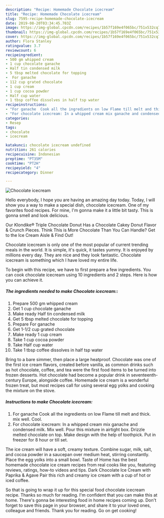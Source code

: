 ```yaml
---
description: "Recipe: Homemade Chocolate icecream"
title: "Recipe: Homemade Chocolate icecream"
slug: 7595-recipe-homemade-chocolate-icecream
date: 2019-08-20T03:34:45.703Z
image: https://img-global.cpcdn.com/recipes/1b57f169e4f065bc/751x532cq70/chocolate-icecream-recipe-main-photo.jpg
thumbnail: https://img-global.cpcdn.com/recipes/1b57f169e4f065bc/751x532cq70/chocolate-icecream-recipe-main-photo.jpg
cover: https://img-global.cpcdn.com/recipes/1b57f169e4f065bc/751x532cq70/chocolate-icecream-recipe-main-photo.jpg
author: Flora Stanley
ratingvalue: 3.7
reviewcount: 6
recipeingredient:
- 500 gm whipped cream
- 1 cup chocolate ganache
- Half tin condensed milk
- 5 tbsp melted chocolate for topping
-  For ganache
- 112 cup grated chocolate
- 1 cup cream
- 1 cup cocoa powder
- Half cup water
- 1 tbsp coffee dissolves in half tsp water
recipeinstructions:
- "For ganache  Cook all the ingredients on low Flame till melt and thick. mix well. Cool."
- "For chocolate icecream: In a whipped cream mix ganache and condensed milk. Mix well. Pour this mixture in airtight box. Drizzle melted chocolate on top. Make design with the help of toothpick. Put in freezer for 8 hour or till set."
categories:
- Resep
tags:
- chocolate
- icecream

katakunci: chocolate icecream undefined
nutrition: 261 calories
recipecuisine: Indonesian
preptime: "PT35M"
cooktime: "PT2H"
recipeyield: "4"
recipecategory: Dinner

---
```



![Chocolate icecream](https://img-global.cpcdn.com/recipes/1b57f169e4f065bc/751x532cq70/chocolate-icecream-recipe-main-photo.jpg)

Hello everybody, I hope you are having an amazing day today. Today, I will show you a way to make a special dish, chocolate icecream. One of my favorites food recipes. For mine, I'm gonna make it a little bit tasty. This is gonna smell and look delicious.

Our Klondike® Triple Chocolate Donut Has a Chocolate Cakey Donut Flavor &amp; Crunch Pieces. Think This is More Chocolate Than You Can Handle? Get to the Ice Cream Aisle &amp; Find Out!

Chocolate icecream is only one of the most popular of current trending meals in the world. It is simple, it's quick, it tastes yummy. It is enjoyed by millions every day. They are nice and they look fantastic. Chocolate icecream is something which I have loved my entire life.


To begin with this recipe, we have to first prepare a few ingredients. You can cook chocolate icecream using 10 ingredients and 2 steps. Here is how you can achieve it.

##### The ingredients needed to make Chocolate icecream::

1. Prepare 500 gm whipped cream
1. Get 1 cup chocolate ganache
1. Make ready Half tin condensed milk
1. Get 5 tbsp melted chocolate for topping
1. Prepare  For ganache
1. Get 1-1/2 cup grated chocolate
1. Make ready 1 cup cream
1. Take 1 cup cocoa powder
1. Take Half cup water
1. Take 1 tbsp coffee dissolves in half tsp water


Bring to a bare simmer, then place a large heatproof. Chocolate was one of the first ice cream flavors, created before vanilla, as common drinks such as hot chocolate, coffee, and tea were the first food items to be turned into frozen desserts. Hot chocolate had become a popular drink in seventeenth-century Europe, alongside coffee. Homemade ice cream is a wonderful frozen treat, but most recipes call for using several egg yolks and cooking the mixture on the stove. 

##### Instructions to make Chocolate icecream:

1. For ganache 
Cook all the ingredients on low Flame till melt and thick. mix well. Cool.
1. For chocolate icecream: In a whipped cream mix ganache and condensed milk. Mix well. Pour this mixture in airtight box. Drizzle melted chocolate on top. Make design with the help of toothpick. Put in freezer for 8 hour or till set.


The ice cream will have a soft, creamy texture. Combine sugar, milk, salt, and cocoa powder in a saucepan over medium heat, stirring constantly. Place the egg yolks into a small bowl. Taste of Home has the best homemade chocolate ice cream recipes from real cooks like you, featuring reviews, ratings, how-to videos and tips. Dark Chocolate Ice Cream with Paprika &amp; Agave Pair this rich and creamy ice cream with a cup of hot or iced coffee. 

So that is going to wrap it up for this special food chocolate icecream recipe. Thanks so much for reading. I'm confident that you can make this at home. There's gonna be interesting food in home recipes coming up. Don't forget to save this page in your browser, and share it to your loved ones, colleague and friends. Thank you for reading. Go on get cooking!
